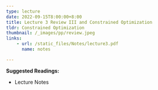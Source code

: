 ```yaml
---
type: lecture
date: 2022-09-15T8:00:00+8:00
title: Lecture 3 Review III and Constrained Optimization
tldr: Constrained Optimization
thumbnail: /_images/pp/review.jpeg
links:
    - url: /static_files/Notes/lecture3.pdf
      name: notes

---
```

**Suggested Readings:**

- Lecture Notes


